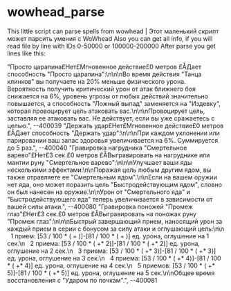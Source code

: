 # wowhead_parse
This little script can parse spells from wowhead | Этот маленький скрипт может парсить умения с WoWhead
Also you can get all info, if you will read file by line with IDs 0-50000 or 100000-200000
After parse you get lines like this:

"Просто царапина£Нет£Мгновенное действие£0 метров £ÅДает способность \"Просто царапина\":\n\n\nВо время действия \"Танца клинков\" вы получаете на 20% меньше физического урона. Вероятность получить критический урон от атак ближнего боя снижается на 6%, уровень угрозы от любых действий значительно повышается, а способность \"Ложный выпад\" заменяется на \"Издевку\", которая провоцирует цель атаковать вас.\n\n\nПровоцирует цель, заставляя ее атаковать вас. Не действует, если вы уже сражаетесь с целью.", --400039
"Держать удар£Нет£Мгновенное действие£0 метров £ÅДает способность \"Держать удар\":\n\n\nПри каждом уклонении или парировании ваш запас здоровья увеличивается на 6%. Суммируется до 5 раз.", --400040
"Гравировка нагрудника \"Смертельное варево\"£Нет£3 сек.£0 метров £ÅВыгравировать на нагруднике или мантии руну \"Смертельное варево\":\n\n\nУлучшает ваши яды несколькими эффектами:\n\nПоражая цель любым другим ядом, вы также отравляете ее \"Смертельным ядом\".\n\nЕсли на вашем оружии нет яда, оно может поразить цель \"Быстродействующим ядом\", словно он был нанесен на оружие.\n\nУрон от \"Смертельного яда\" и \"Быстродействующего яда\" теперь увеличивается в зависимости от вашей силы атаки.", --400080
"Гравировка поножей \"Промеж глаз\"£Нет£3 сек.£0 метров £ÅВыгравировать на поножах руну \"Промеж глаз\":\n\n\nБыстрый завершающий прием, наносящий урон за каждый прием в серии с бонусом за силу атаки и оглушающий цель:\n\n   1 прием: [53 / 100 * ( + )]-[81 / 100 * ( + )] ед. урона, оглушение на 1 сек.\n   2 приема: [53 / 100 * ( +* 2)]-[81 / 100 * ( +* 2)] ед. урона, оглушение на 2 сек.\n   3 приема: [53 / 100 * ( +* 3)]-[81 / 100 * ( +* 3)] ед. урона, оглушение на 3 сек.\n   4 приема: [53 / 100 * ( +* 4)]-[81 / 100 * ( +* 4)] ед. урона, оглушение на 4 сек.\n   5 приемов: [53 / 100 * ( +* 5)]-[81 / 100 * ( +* 5)] ед. урона, оглушение на 5 сек.\n\nОбщее время восстановления с \"Ударом по почкам\".", --400081
